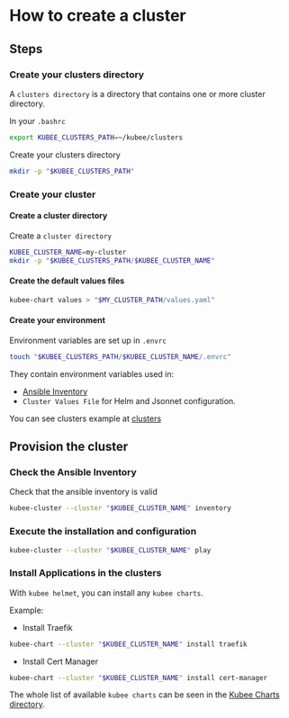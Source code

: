 # How to create a cluster

## Steps

### Create your clusters directory

A `clusters directory` is a directory that contains one or more cluster directory.

In your `.bashrc`
```bash
export KUBEE_CLUSTERS_PATH=~/kubee/clusters
```
Create your clusters directory
```bash
mkdir -p "$KUBEE_CLUSTERS_PATH"
```

### Create your cluster

#### Create a cluster directory

Create a `cluster directory`
```bash
KUBEE_CLUSTER_NAME=my-cluster
mkdir -p "$KUBEE_CLUSTERS_PATH/$KUBEE_CLUSTER_NAME"
```

#### Create the default values files

```bash
kubee-chart values > "$MY_CLUSTER_PATH/values.yaml" 
```

#### Create your environment

Environment variables are set up in `.envrc`

```bash
touch "$KUBEE_CLUSTERS_PATH/$KUBEE_CLUSTER_NAME/.envrc"
```

They contain environment variables used in:
* [Ansible Inventory](../../resources/ansible/inventory.yml)
* `Cluster Values File` for Helm and Jsonnet configuration.

You can see clusters example at [clusters](../../resources/clusters/README.md)

## Provision the cluster

### Check the Ansible Inventory

Check that the ansible inventory is valid
```bash
kubee-cluster --cluster "$KUBEE_CLUSTER_NAME" inventory
```

### Execute the installation and configuration

```bash
kubee-cluster --cluster "$KUBEE_CLUSTER_NAME" play
```

### Install Applications in the clusters


With `kubee helmet`, you can install any `kubee charts`.

Example:
* Install Traefik
```bash
kubee-chart --cluster "$KUBEE_CLUSTER_NAME" install traefik
```
* Install Cert Manager
```bash
kubee-chart --cluster "$KUBEE_CLUSTER_NAME" install cert-manager
```

The whole list of available `kubee charts` can be seen in the [Kubee Charts directory](../../resources/charts/README.md).
